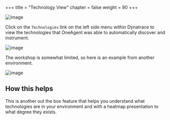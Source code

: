+++
title = "Technology View"
chapter = false
weight = 90
+++

![image](/images/florian.png)


Click on the `Technologies` link on the left side menu within Dynatrace to view the technologies that OneAgent was able to automatically discover and instrument.

![image](/images/technology.png)

The workshop is somewhat limited, so here is an example from another environment.

![image](/images/technology-demo.png)

## How this helps

This is another out the box feature that helps you understand what technologies are in your environment and with a heatmap presentation to what degree they exists. 

